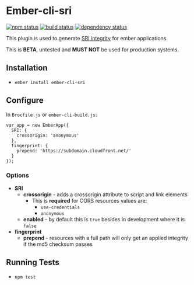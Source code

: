 # Ember-cli-sri
[![npm status](http://img.shields.io/npm/v/ember-cli-sri.svg)](https://www.npmjs.org/package/ember-cli-sri)
[![build status](https://secure.travis-ci.org/jonathanKingston/ember-cli-sri.svg)](http://travis-ci.org/jonathanKingston/ember-cli-sri)
[![dependency status](https://david-dm.org/jonathanKingston/ember-cli-sri.svg)](https://david-dm.org/jonathanKingston/ember-cli-sri)

This plugin is used to generate [SRI integrity](http://www.w3.org/TR/SRI/) for ember applications.

This is **BETA**, untested and **MUST NOT** be used for production systems.

## Installation

* `ember install ember-cli-sri`

## Configure

In `Brocfile.js` or `ember-cli-build.js`:
```
var app = new EmberApp({
  SRI: {
    crossorigin: 'anonymous'
  },
  fingerprint: {
    prepend: 'https://subdomain.cloudfront.net/'
  }
});
```

### Options

- **SRI**
  - **crossorigin** - adds a crossorigin attribute to script and link elements
      - This is **required** for CORS resources values are:
          - `use-credentials`
          - `anonymous`
  - **enabled** - by default this is `true` besides in development where it is `false`
- **fingerprint**
  - **prepend** - resources with a full path will only get an applied integrity if the md5 checksum passes


## Running Tests

* `npm test`

